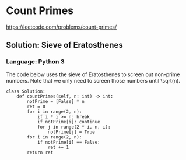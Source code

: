 # Count Primes
https://leetcode.com/problems/count-primes/

## Solution: Sieve of Eratosthenes
### Language: Python 3

The code below uses the sieve of Eratosthenes to screen out non-prime numbers. Note that we only need to screen those numbers until \sqrt(n).

```python3
class Solution:
    def countPrimes(self, n: int) -> int:
        notPrime = [False] * n
        ret = 0
        for i in range(2, n):
            if i * i >= n: break
            if notPrime[i]: continue
            for j in range(2 * i, n, i):
                notPrime[j] = True
        for i in range(2, n):
            if notPrime[i] == False:
                ret += 1
        return ret
```

